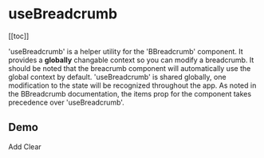 # useBreadcrumb

<ClientOnly>
  <Teleport to=".bd-toc">

[[toc]]

  </Teleport>
</ClientOnly>

<div class="lead mb-5">

'useBreadcrumb' is a helper utility for the 'BBreadcrumb' component. It provides a **globally** changable context so you can modify a breadcrumb. It should be noted that the breacrumb component will automatically use the global context by default. 'useBreadcrumb' is shared globally, one modification to the state will be recognized throughout the app. As noted in the BBreadcrumb documentation, the items prop for the component takes precedence over 'useBreadcrumb'.

</div>

## Demo

<HighlightCard>
  <BBreadcrumb />
  <BFormInput class="my-3" v-model="inputValue" />
  <BButton @click="addItem" class="me-2">Add</BButton>
  <BButton variant="danger" @click="breadcrumb.reset">Clear</BButton>
  <template #html>

```vue
<template>
  <BBreadcrumb />

  <BFormInput v-model="inputValue" />

  <BButton @click="addItem">Add</BButton>
  <BButton variant="danger" @click="breadcrumb.reset">Clear</BButton>
</template>

<script setup lang="ts">
import {useBreadcrumb} from 'bootstrap-vue-next'

const breadcrumb = useBreadcrumb()

const inputValue = ref('')

const addItem = () => {
  breadcrumb.items.push(inputValue.value)
  inputValue.value = ''
}
</script>
```

  </template>
</HighlightCard>

<script setup lang="ts">
import {ref} from 'vue'
import HighlightCard from '../../components/HighlightCard.vue'
import {BBreadcrumb, BButton, BFormInput, BFormGroup, BCard, BCardBody, useBreadcrumb} from 'bootstrap-vue-next'

const breadcrumb = useBreadcrumb()

const inputValue = ref('')

const addItem = () => {
    breadcrumb.items.push(inputValue.value)
    inputValue.value = ''
}
</script>
